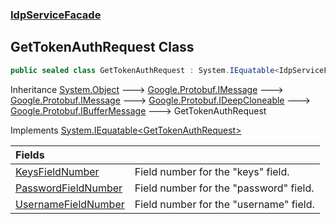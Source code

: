 ### [IdpServiceFacade](../index.md 'IdpServiceFacade')

## GetTokenAuthRequest Class

```csharp
public sealed class GetTokenAuthRequest : System.IEquatable<IdpServiceFacade.GetTokenAuthRequest>
```

Inheritance [System\.Object](https://learn.microsoft.com/en-us/dotnet/api/system.object 'System\.Object') &#129106; [Google\.Protobuf\.IMessage](https://learn.microsoft.com/en-us/dotnet/api/google.protobuf.imessage 'Google\.Protobuf\.IMessage') &#129106; [Google\.Protobuf\.IMessage](https://learn.microsoft.com/en-us/dotnet/api/google.protobuf.imessage 'Google\.Protobuf\.IMessage') &#129106; [Google\.Protobuf\.IDeepCloneable](https://learn.microsoft.com/en-us/dotnet/api/google.protobuf.ideepcloneable 'Google\.Protobuf\.IDeepCloneable') &#129106; [Google\.Protobuf\.IBufferMessage](https://learn.microsoft.com/en-us/dotnet/api/google.protobuf.ibuffermessage 'Google\.Protobuf\.IBufferMessage') &#129106; GetTokenAuthRequest

Implements [System\.IEquatable&lt;](https://learn.microsoft.com/en-us/dotnet/api/system.iequatable-1 'System\.IEquatable\`1')[GetTokenAuthRequest](index.md 'IdpServiceFacade\.GetTokenAuthRequest')[&gt;](https://learn.microsoft.com/en-us/dotnet/api/system.iequatable-1 'System\.IEquatable\`1')

| Fields | |
| :--- | :--- |
| [KeysFieldNumber](KeysFieldNumber.md 'IdpServiceFacade\.GetTokenAuthRequest\.KeysFieldNumber') | Field number for the "keys" field\. |
| [PasswordFieldNumber](PasswordFieldNumber.md 'IdpServiceFacade\.GetTokenAuthRequest\.PasswordFieldNumber') | Field number for the "password" field\. |
| [UsernameFieldNumber](UsernameFieldNumber.md 'IdpServiceFacade\.GetTokenAuthRequest\.UsernameFieldNumber') | Field number for the "username" field\. |
